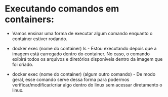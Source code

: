 # Executando comandos em containers:
- Vamos ensinar uma forma de executar algum comando enquanto o container estiver rodando.

- docker exec (nome do container) ls - Estou executando depois que a imagem está carregado dentro do container. No caso, o comando exibirá todos os arquivos e diretórios disponíveis dentro da imagem que foi criado.

- docker exec (nome do container) (algum outro comando) - De modo geral, esse comando serve dessa forma para podermos verificar/modificar/criar algo dentro do linux sem acessar diretamento o linux.